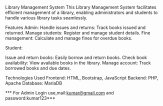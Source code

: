 Library Management System
This Library Management System facilitates efficient management of a library, 
enabling administrators and students to handle various library tasks seamlessly.

Features
Admin:
  Handle issues and returns: Track books issued and returned.
  Manage students: Register and manage student details.
  Fine management: Calculate and manage fines for overdue books.
  
Student:

  Issue and return books: Easily borrow and return books.
  Check book availability: View available books in the library.
  Manage account: Track borrowed books and due dates.
  
Technologies Used
  Frontend: HTML, Bootstrap, JavaScript
  Backend: PHP, Apache
  Database: MariaDB

*** For Admin Login use,mail:kumar@gmail.com and password:kumar123***

